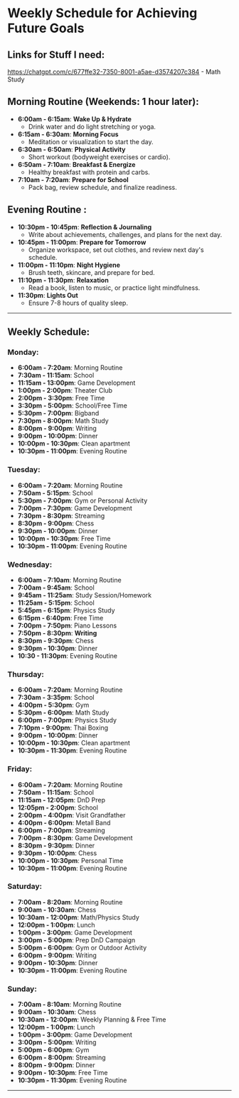 # Weekly Schedule for Achieving Future Goals
## Links for Stuff I need:
https://chatgpt.com/c/677ffe32-7350-8001-a5ae-d3574207c384 - Math Study
## Morning Routine (Weekends: 1 hour later):
- **6:00am - 6:15am**: **Wake Up & Hydrate**
  - Drink water and do light stretching or yoga.
- **6:15am - 6:30am**: **Morning Focus**
  - Meditation or visualization to start the day.
- **6:30am - 6:50am**: **Physical Activity**
  - Short workout (bodyweight exercises or cardio).
- **6:50am - 7:10am**: **Breakfast & Energize**
  - Healthy breakfast with protein and carbs.
- **7:10am - 7:20am**: **Prepare for School**
  - Pack bag, review schedule, and finalize readiness.

## Evening Routine :
- **10:30pm - 10:45pm**: **Reflection & Journaling**
  - Write about achievements, challenges, and plans for the next day.
- **10:45pm - 11:00pm**: **Prepare for Tomorrow**
  - Organize workspace, set out clothes, and review next day's schedule.
- **11:00pm - 11:10pm**: **Night Hygiene**
  - Brush teeth, skincare, and prepare for bed.
- **11:10pm - 11:30pm**: **Relaxation**
  - Read a book, listen to music, or practice light mindfulness.
- **11:30pm**: **Lights Out**
  - Ensure 7-8 hours of quality sleep.
---

## Weekly Schedule:

### **Monday:**
- **6:00am - 7:20am**: Morning Routine
- **7:30am - 11:15am**: School
- **11:15am - 13:00pm**: Game Development
- **1:00pm - 2:00pm**: Theater Club
- **2:00pm - 3:30pm**: Free Time
- **3:30pm - 5:00pm**: School/Free Time
- **5:30pm - 7:00pm**: Bigband
- **7:30pm - 8:00pm**: Math Study
- **8:00pm - 9:00pm**: Writing
- **9:00pm - 10:00pm**: Dinner
- **10:00pm - 10:30pm**: Clean apartment
- **10:30pm - 11:00pm**: Evening Routine

### **Tuesday:**
- **6:00am - 7:20am**: Morning Routine
- **7:50am - 5:15pm**: School
- **5:30pm - 7:00pm**: Gym or Personal Activity
- **7:00pm - 7:30pm**: Game Development
- **7:30pm - 8:30pm**: Streaming
- **8:30pm - 9:00pm**: Chess
- **9:30pm - 10:00pm**: Dinner
- **10:00pm - 10:30pm**: Free Time
- **10:30pm - 11:00pm**: Evening Routine

### **Wednesday:**
- **6:00am - 7:10am**: Morning Routine
- **7:00am - 9:45am**: School
- **9:45am - 11:25am**: Study Session/Homework
- **11:25am - 5:15pm**: School
- **5:45pm - 6:15pm**: Physics Study
- **6:15pm - 6:40pm**: Free Time
- **7:00pm - 7:50pm**: Piano Lessons
- **7:50pm - 8:30pm**: **Writing**
- **8:30pm - 9:30pm**: Chess
- **9:30pm - 10:30pm**: Dinner
- **10:30 - 11:30pm**: Evening Routine

### **Thursday:**
- **6:00am - 7:20am**: Morning Routine
- **7:30am - 3:35pm**: School
- **4:00pm - 5:30pm**: Gym
- **5:30pm - 6:00pm**: Math Study
- **6:00pm - 7:00pm**: Physics Study
- **7:10pm - 9:00pm**: Thai Boxing
- **9:00pm - 10:00pm**: Dinner
- **10:00pm - 10:30pm**: Clean apartment
- **10:30pm - 11:30pm**: Evening Routine

### **Friday:**
- **6:00am - 7:20am**: Morning Routine
- **7:50am - 11:15am**: School
- **11:15am - 12:05pm**: DnD Prep
- **12:05pm - 2:00pm**: School
- **2:00pm - 4:00pm**: Visit Grandfather
- **4:00pm - 6:00pm**: Metall Band
- **6:00pm - 7:00pm**: Streaming
- **7:00pm - 8:30pm**: Game Development
- **8:30pm - 9:30pm**: Dinner
- **9:30pm - 10:00pm**: Chess
- **10:00pm - 10:30pm**: Personal Time
- **10:30pm - 11:00pm**: Evening Routine

### **Saturday:**
- **7:00am - 8:20am**: Morning Routine
- **9:00am - 10:30am**: Chess
- **10:30am - 12:00pm**: Math/Physics Study
- **12:00pm - 1:00pm**: Lunch
- **1:00pm - 3:00pm**: Game Development
- **3:00pm - 5:00pm**: Prep DnD Campaign
- **5:00pm - 6:00pm**: Gym or Outdoor Activity
- **6:00pm - 9:00pm**: Writing
- **9:00pm - 10:30pm**: Dinner
- **10:30pm - 11:00pm**: Evening Routine

### **Sunday:**
- **7:00am - 8:10am**: Morning Routine
- **9:00am - 10:30am**: Chess
- **10:30am - 12:00pm**: Weekly Planning & Free Time
- **12:00pm - 1:00pm**: Lunch
- **1:00pm - 3:00pm**: Game Development
- **3:00pm - 5:00pm**: Writing
- **5:00pm - 6:00pm**: Gym
- **6:00pm - 8:00pm**: Streaming
- **8:00pm - 9:00pm**: Dinner
- **9:00pm - 10:30pm**: Free Time
- **10:30pm - 11:30pm**: Evening Routine

---


